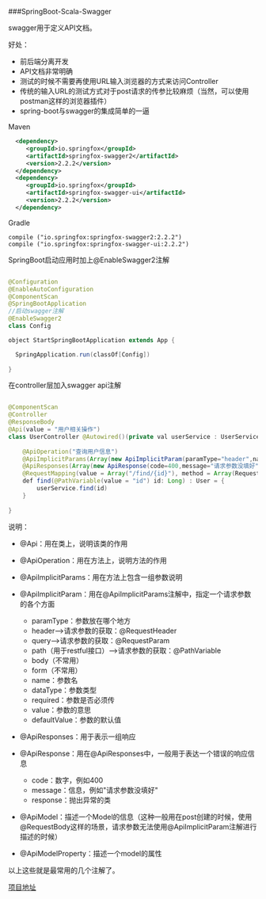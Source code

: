 ###SpringBoot-Scala-Swagger

swagger用于定义API文档。

好处：

* 前后端分离开发
* API文档非常明确
* 测试的时候不需要再使用URL输入浏览器的方式来访问Controller
* 传统的输入URL的测试方式对于post请求的传参比较麻烦（当然，可以使用postman这样的浏览器插件）
* spring-boot与swagger的集成简单的一逼

Maven

```Xml
  <dependency>
     <groupId>io.springfox</groupId>
     <artifactId>springfox-swagger2</artifactId>
     <version>2.2.2</version>
  </dependency>
  <dependency>
     <groupId>io.springfox</groupId>
     <artifactId>springfox-swagger-ui</artifactId>
     <version>2.2.2</version>
  </dependency>
```

Gradle

	compile ("io.springfox:springfox-swagger2:2.2.2")
    compile ("io.springfox:springfox-swagger-ui:2.2.2")

SpringBoot启动应用时加上@EnableSwagger2注解

```Java

@Configuration
@EnableAutoConfiguration
@ComponentScan
@SpringBootApplication
//启动swagger注解
@EnableSwagger2
class Config

object StartSpringBootApplication extends App {

  SpringApplication.run(classOf[Config])
    
}

```

在controller层加入swagger api注解

```Java

@ComponentScan
@Controller
@ResponseBody
@Api(value = "用户相关操作")
class UserController @Autowired()(private val userService : UserService){
    
    @ApiOperation("查询用户信息")
    @ApiImplicitParams(Array(new ApiImplicitParam(paramType="header",name="id",dataType="Integer",required=true,value="用户的编号",defaultValue="1")))
    @ApiResponses(Array(new ApiResponse(code=400,message="请求参数没填好"),new ApiResponse(code=404,message="请求路径没有或页面跳转路径不对")))
  	@RequestMapping(value = Array("/find/{id}"), method = Array(RequestMethod.GET))
    def find(@PathVariable(value = "id") id: Long) : User = {
        userService.find(id)
    }
    
}
```
说明：

* @Api：用在类上，说明该类的作用
* @ApiOperation：用在方法上，说明方法的作用
* @ApiImplicitParams：用在方法上包含一组参数说明
* @ApiImplicitParam：用在@ApiImplicitParams注解中，指定一个请求参数的各个方面

	- paramType：参数放在哪个地方
	- header-->请求参数的获取：@RequestHeader
	- query-->请求参数的获取：@RequestParam
	- path（用于restful接口）-->请求参数的获取：@PathVariable
	- body（不常用）
	- form（不常用）
	- name：参数名
	- dataType：参数类型
	- required：参数是否必须传
	- value：参数的意思
	- defaultValue：参数的默认值

* @ApiResponses：用于表示一组响应
* @ApiResponse：用在@ApiResponses中，一般用于表达一个错误的响应信息
	
	- code：数字，例如400
	- message：信息，例如"请求参数没填好"
	- response：抛出异常的类

* @ApiModel：描述一个Model的信息（这种一般用在post创建的时候，使用@RequestBody这样的场景，请求参数无法使用@ApiImplicitParam注解进行描述的时候）
* @ApiModelProperty：描述一个model的属性

以上这些就是最常用的几个注解了。

[项目地址](https://github.com/silence940109/WebSocket)